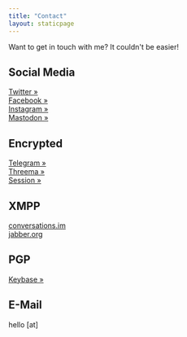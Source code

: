 ```yaml
---
title: "Contact"
layout: staticpage
---
```


Want to get in touch with me? It couldn't be easier!

## Social Media
[Twitter &raquo;](https://twitter.com/matthewgall)  
[Facebook &raquo;](https://facebook.com/thematthewgall)  
[Instagram &raquo;](https://instagram.com/thematthewgall)  
[Mastodon &raquo;](https://gall.family/@matthew)  

## Encrypted
[Telegram &raquo;](https://t.me/matthewgall)  
[Threema &raquo;](https://threema.id/KTRDPX9W)  
[Session &raquo;](session:059ff39ce60c5686f71e6f84fa9949c46978c202b61c9a2f5d1c2245a86bd58b2b)  

## XMPP
[conversations.im](xmpp:matthewgall@conversations.im?roster;name=Matthew%20Gall)  
[jabber.org](xmpp:matthewgall@jabber.org?roster;name=Matthew%20Gall)  

## PGP
[Keybase &raquo;](https://keybase.io/matthewgall)

## E-Mail
hello [at]